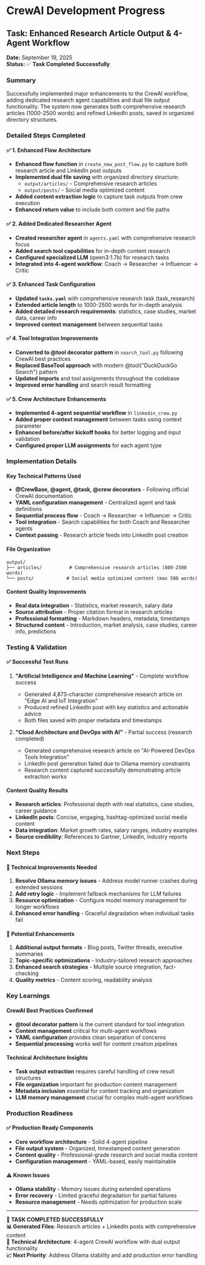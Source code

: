 # CrewAI Development Progress

## Task: Enhanced Research Article Output & 4-Agent Workflow
**Date:** September 19, 2025  
**Status:** ✅ **Task Completed Successfully**

### Summary
Successfully implemented major enhancements to the CrewAI workflow, adding dedicated research agent capabilities and dual file output functionality. The system now generates both comprehensive research articles (1000-2500 words) and refined LinkedIn posts, saved in organized directory structures.

### Detailed Steps Completed

#### ✅ 1. Enhanced Flow Architecture
- **Enhanced flow function** in `create_new_post_flow.py` to capture both research article and LinkedIn post outputs
- **Implemented dual file saving** with organized directory structure:
  - `output/articles/` - Comprehensive research articles
  - `output/posts/` - Social media optimized content
- **Added content extraction logic** to capture task outputs from crew execution
- **Enhanced return value** to include both content and file paths

#### ✅ 2. Added Dedicated Researcher Agent
- **Created researcher agent** in `agents.yaml` with comprehensive research focus
- **Added search tool capabilities** for in-depth content research
- **Configured specialized LLM** (qwen3:1.7b) for research tasks
- **Integrated into 4-agent workflow**: Coach → Researcher → Influencer → Critic

#### ✅ 3. Enhanced Task Configuration
- **Updated `tasks.yaml`** with comprehensive research task (task_research)
- **Extended article length** to 1000-2500 words for in-depth analysis
- **Added detailed research requirements**: statistics, case studies, market data, career info
- **Improved context management** between sequential tasks

#### ✅ 4. Tool Integration Improvements
- **Converted to @tool decorator pattern** in `search_tool.py` following CrewAI best practices
- **Replaced BaseTool approach** with modern @tool("DuckDuckGo Search") pattern
- **Updated imports** and tool assignments throughout the codebase
- **Improved error handling** and search result formatting

#### ✅ 5. Crew Architecture Enhancements
- **Implemented 4-agent sequential workflow** in `linkedin_crew.py`
- **Added proper context management** between tasks using context parameter
- **Enhanced before/after kickoff hooks** for better logging and input validation
- **Configured proper LLM assignments** for each agent type

### Implementation Details

#### Key Technical Patterns Used
- **@CrewBase, @agent, @task, @crew decorators** - Following official CrewAI documentation
- **YAML configuration management** - Centralized agent and task definitions
- **Sequential process flow** - Coach → Researcher → Influencer → Critic
- **Tool integration** - Search capabilities for both Coach and Researcher agents
- **Context passing** - Research article feeds into LinkedIn post creation

#### File Organization
```
output/
├── articles/          # Comprehensive research articles (800-2500 words)
└── posts/            # Social media optimized content (max 500 words)
```

#### Content Quality Improvements
- **Real data integration** - Statistics, market research, salary data
- **Source attribution** - Proper citation format in research articles
- **Professional formatting** - Markdown headers, metadata, timestamps
- **Structured content** - Introduction, market analysis, case studies, career info, predictions

### Testing & Validation

#### ✅ Successful Test Runs
1. **"Artificial Intelligence and Machine Learning"** - Complete workflow success
   - Generated 4,873-character comprehensive research article on "Edge AI and IoT Integration"
   - Produced refined LinkedIn post with key statistics and actionable advice
   - Both files saved with proper metadata and timestamps

2. **"Cloud Architecture and DevOps with AI"** - Partial success (research completed)
   - Generated comprehensive research article on "AI-Powered DevOps Tools Integration"
   - LinkedIn post generation failed due to Ollama memory constraints
   - Research content captured successfully demonstrating article extraction works

#### Content Quality Results
- **Research articles**: Professional depth with real statistics, case studies, career guidance
- **LinkedIn posts**: Concise, engaging, hashtag-optimized social media content
- **Data integration**: Market growth rates, salary ranges, industry examples
- **Source credibility**: References to Gartner, LinkedIn, industry reports

### Next Steps

#### 🔧 Technical Improvements Needed
1. **Resolve Ollama memory issues** - Address model runner crashes during extended sessions
2. **Add retry logic** - Implement fallback mechanisms for LLM failures
3. **Resource optimization** - Configure model memory management for longer workflows
4. **Enhanced error handling** - Graceful degradation when individual tasks fail

#### 🚀 Potential Enhancements
1. **Additional output formats** - Blog posts, Twitter threads, executive summaries
2. **Topic-specific optimizations** - Industry-tailored research approaches
3. **Enhanced search strategies** - Multiple source integration, fact-checking
4. **Quality metrics** - Content scoring, readability analysis

### Key Learnings

#### CrewAI Best Practices Confirmed
- **@tool decorator pattern** is the current standard for tool integration
- **Context management** critical for multi-agent workflows
- **YAML configuration** provides clean separation of concerns
- **Sequential processing** works well for content creation pipelines

#### Technical Architecture Insights
- **Task output extraction** requires careful handling of crew result structures
- **File organization** important for production content management
- **Metadata inclusion** essential for content tracking and organization
- **LLM memory management** crucial for complex multi-agent workflows

### Production Readiness

#### ✅ Production Ready Components
- **Core workflow architecture** - Solid 4-agent pipeline
- **File output system** - Organized, timestamped content generation
- **Content quality** - Professional-grade research and social media content
- **Configuration management** - YAML-based, easily maintainable

#### ⚠️ Known Issues
- **Ollama stability** - Memory issues during extended operations
- **Error recovery** - Limited graceful degradation for partial failures
- **Resource management** - Needs optimization for production scale

---

**🎯 TASK COMPLETED SUCCESSFULLY**  
**📊 Generated Files**: Research articles + LinkedIn posts with comprehensive content  
**🔧 Technical Architecture**: 4-agent CrewAI workflow with dual output functionality  
**📈 Next Priority**: Address Ollama stability and add production error handling